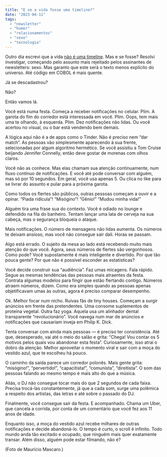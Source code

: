 ```yaml
---
title: "E se a vida fosse uma timeline?"
date: "2023-04-11"
tags: 
  - "newsletter"
  - "humor"
  - "relacionamentos"
  - "sexo"
  - "tecnologia"
---
```


Outro dia escrevi que a vida [não é uma timeline](https://eduf.me/a-vida-nao-e-uma-timeline/). Mas e se fosse? Resolvi investigar, começando pelo assunto mais rejeitado pelos assinantes de newsletters: sexo. Mas garanto que este será o texto menos explícito do universo. Até código em COBOL é mais quente.

Já se descadastrou?

Não?

Então vamos lá.

Você está numa festa. Começa a receber notificações no celular. Plim. A garota do fim do corredor está interessada em você. Plim. Oops, tem mais uma te olhando, à esquerda. Plim. Dez notificações não lidas. Ou você acertou no visual, ou o bar está vendendo bem demais.

A lógica aqui não é a de apps como o Tinder. Não é preciso nem “dar match”. As pessoas vão simplesmente aparecendo à sua frente, selecionadas por algum algoritmo hermético. Se você assistiu a Tom Cruise beijando Jennifer Connelly, então deve gostar de morenas com olhos claros.

Você não as conhece. Mas elas chamam sua atenção continuamente, num fluxo contínuo de notificações. E você até pode conversar com alguém, mas só por 10 segundos. Em geral, você usa apenas 5. Ou clica no like para se livrar do assunto e pular para a próxima garota.

Como todos os flertes são públicos, outras pessoas começam a ouvir e a opinar. “Piada ridícula”! “Misógino”! “Gênio!” “Mudou minha vida!”

Alguém tira uma frase sua do contexto. Você é odiado no lounge e defendido na fila do banheiro. Tentam lançar uma lata de cerveja na sua cabeça, mas o segurança bloqueia o ataque.

Mais notificações. O número de mensagens não lidas aumenta. Os números te deixam ansioso, mas você não consegue sair dali. Horas se passam.

Algo está errado. O sujeito da mesa ao lado está recebendo muito mais atenção do que você. Agora, seus números de flertes são vergonhosos. Como pode? Você supostamente é mais inteligente e divertido. Por que tão pouca gente? Por que não é possível esconder as estatísticas?

Você decide construir sua “audiência”. Faz umas micagens. Fala rápido. Segue as mesmas tendências das pessoas mais atraentes da festa. Contrata algumas modelos para fingir que estão flertando contigo. Números atraem números, dizem. Como era simples quando as pessoas apenas objetificavam umas às outras, agora é preciso comparar desempenho.

Ok. Melhor focar num nicho. Ruivas fãs de tiny houses. Começam a surgir anúncios em frente das pretendentes. Uma consome suplementos de proteína vegetal. Outra faz yoga. Aquela usa um alinhador dental transparente “revolucionário”. Você navega num mar de anúncios e notificações que causariam inveja em Philip K. Dick.

Tenta conversar com ainda mais pessoas — é preciso ter consistência. Até que, desesperado, vai até o meio do salão e grita: “Chega! Vou contar os 5 motivos pelos quais vou abandonar esta festa”. Curiosamente, isso atrai o dobro da atenção. Melhor aproveitar o momento viral e sair com a moça do vestido azul, que te escolheu há pouco.

O caminho da saída parece um corredor polonês. Mais gente grita: “misógino!”, “pervertido!”, “capacitista!”, “comunista”, “direitista”. O som das pessoas falando ao mesmo tempo é mais alto do que a música.

Aliás, o DJ não consegue tocar mais do que 2 segundos de cada faixa. Precisa trocá-las constantemente, já que a cada som, surge uma polêmica a respeito dos artistas, das letras e até sobre o passado do DJ.

Finalmente, você consegue sair da festa. E acompanhado. Chama um Uber, que cancela a corrida, por conta de um comentário que você fez aos 11 anos de idade.

Enquanto isso, a moça do vestido azul recebe milhares de outras notificações e decide abandoná-lo. O tempo é curto, o scroll é infinito. Todo mundo anda tão excitado e ocupado, que ninguém mais quer exatamente transar. Além disso, alguém pode estar filmando, não é?

(Foto de Maurício Mascaro.)
